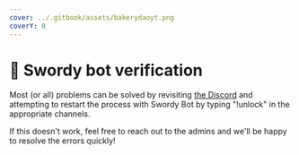 ```yaml
---
cover: ../.gitbook/assets/bakerydaoyt.png
coverY: 0
---
```


# 🤺 Swordy bot verification

Most (or all) problems can be solved by revisiting [the Discord](https://discord.gg/bakerydao) and attempting to restart the process with Swordy Bot by typing "!unlock" in the appropriate channels.

If this doesn't work, feel free to reach out to the admins and we'll be happy to resolve the errors quickly!
